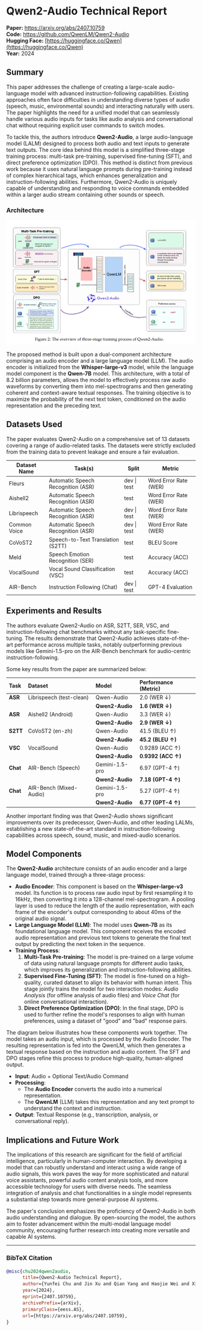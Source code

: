 # Qwen2-Audio Technical Report

**Paper:** https://arxiv.org/abs/2407.10759  
**Code:** https://github.com/QwenLM/Qwen2-Audio  
**Hugging Face:** [https://huggingface.co/Qwen](https://huggingface.co/Qwen)  
**Year:** 2024

## Summary

This paper addresses the challenge of creating a large-scale audio-language model with advanced instruction-following capabilities. Existing approaches often face difficulties in understanding diverse types of audio (speech, music, environmental sounds) and interacting naturally with users. The paper highlights the need for a unified model that can seamlessly handle various audio inputs for tasks like audio analysis and conversational chat without requiring explicit user commands to switch modes.

To tackle this, the authors introduce **Qwen2-Audio**, a large audio-language model (LALM) designed to process both audio and text inputs to generate text outputs. The core idea behind this model is a simplified three-stage training process: multi-task pre-training, supervised fine-tuning (SFT), and direct preference optimization (DPO). This method is distinct from previous work because it uses natural language prompts during pre-training instead of complex hierarchical tags, which enhances generalization and instruction-following abilities. Furthermore, Qwen2-Audio is uniquely capable of understanding and responding to voice commands embedded within a larger audio stream containing other sounds or speech.

### Architecture
![Qwen2-Audio](./Qwen-Audio.png)

The proposed method is built upon a dual-component architecture comprising an audio encoder and a large language model (LLM). The audio encoder is initialized from the **Whisper-large-v3** model, while the language model component is the **Qwen-7B** model. This architecture, with a total of 8.2 billion parameters, allows the model to effectively process raw audio waveforms by converting them into mel-spectrograms and then generating coherent and context-aware textual responses. The training objective is to maximize the probability of the next text token, conditioned on the audio representation and the preceding text.

## Datasets Used

The paper evaluates Qwen2-Audio on a comprehensive set of 13 datasets covering a range of audio-related tasks. The datasets were strictly excluded from the training data to prevent leakage and ensure a fair evaluation.

| Dataset Name | Task(s) | Split | Metric |
| --- | --- | --- | --- |
| Fleurs | Automatic Speech Recognition (ASR) | dev \| test | Word Error Rate (WER) |
| Aishell2 | Automatic Speech Recognition (ASR) | test | Word Error Rate (WER) |
| Librispeech | Automatic Speech Recognition (ASR) | dev \| test | Word Error Rate (WER) |
| Common Voice | Automatic Speech Recognition (ASR) | dev \| test | Word Error Rate (WER) |
| CoVoST2 | Speech-to-Text Translation (S2TT) | test | BLEU Score |
| Meld | Speech Emotion Recognition (SER) | test | Accuracy (ACC) |
| VocalSound | Vocal Sound Classification (VSC) | test | Accuracy (ACC) |
| AIR-Bench | Instruction Following (Chat) | dev \| test | GPT-4 Evaluation |

## Experiments and Results

The authors evaluate Qwen2-Audio on ASR, S2TT, SER, VSC, and instruction-following chat benchmarks without any task-specific fine-tuning. The results demonstrate that Qwen2-Audio achieves state-of-the-art performance across multiple tasks, notably outperforming previous models like Gemini-1.5-pro on the AIR-Bench benchmark for audio-centric instruction-following.

Some key results from the paper are summarized below:

| Task | Dataset | Model | Performance (Metric) |
| :--- | :--- | :--- | :--- |
| **ASR** | Librispeech (test-clean) | Qwen-Audio | 2.0 (WER ↓) |
| | | **Qwen2-Audio** | **1.6 (WER ↓)** |
| **ASR** | Aishell2 (Android) | Qwen-Audio | 3.3 (WER ↓) |
| | | **Qwen2-Audio** | **2.9 (WER ↓)** |
| **S2TT** | CoVoST2 (en-zh) | Qwen-Audio | 41.5 (BLEU ↑) |
| | | **Qwen2-Audio** | **45.2 (BLEU ↑)** |
| **VSC** | VocalSound | Qwen-Audio | 0.9289 (ACC ↑) |
| | | **Qwen2-Audio** | **0.9392 (ACC ↑)** |
| **Chat** | AIR-Bench (Speech) | Gemini-1.5-pro | 6.97 (GPT-4 ↑) |
| | | **Qwen2-Audio** | **7.18 (GPT-4 ↑)** |
| **Chat** | AIR-Bench (Mixed-Audio) | Gemini-1.5-pro | 5.27 (GPT-4 ↑) |
| | | **Qwen2-Audio** | **6.77 (GPT-4 ↑)** |

Another important finding was that Qwen2-Audio shows significant improvements over its predecessor, Qwen-Audio, and other leading LALMs, establishing a new state-of-the-art standard in instruction-following capabilities across speech, sound, music, and mixed-audio scenarios.

## Model Components

The **Qwen2-Audio** architecture consists of an audio encoder and a large language model, trained through a three-stage process:

*   **Audio Encoder**: This component is based on the **Whisper-large-v3** model. Its function is to process raw audio input by first resampling it to 16kHz, then converting it into a 128-channel mel-spectrogram. A pooling layer is used to reduce the length of the audio representation, with each frame of the encoder's output corresponding to about 40ms of the original audio signal.
*   **Large Language Model (LLM)**: The model uses **Qwen-7B** as its foundational language model. This component receives the encoded audio representation and previous text tokens to generate the final text output by predicting the next token in the sequence.
*   **Training Process**:
    1.  **Multi-Task Pre-training**: The model is pre-trained on a large volume of data using natural language prompts for different audio tasks, which improves its generalization and instruction-following abilities.
    2.  **Supervised Fine-Tuning (SFT)**: The model is fine-tuned on a high-quality, curated dataset to align its behavior with human intent. This stage jointly trains the model for two interaction modes: *Audio Analysis* (for offline analysis of audio files) and *Voice Chat* (for online conversational interaction).
    3.  **Direct Preference Optimization (DPO)**: In the final stage, DPO is used to further refine the model's responses to align with human preferences, using a dataset of "good" and "bad" response pairs.

The diagram below illustrates how these components work together. The model takes an audio input, which is processed by the Audio Encoder. The resulting representation is fed into the QwenLM, which then generates a textual response based on the instruction and audio content. The SFT and DPO stages refine this process to produce high-quality, human-aligned output.

*   **Input**: Audio + Optional Text/Audio Command
*   **Processing**:
    *   The **Audio Encoder** converts the audio into a numerical representation.
    *   The **QwenLM** (LLM) takes this representation and any text prompt to understand the context and instruction.
*   **Output**: Textual Response (e.g., transcription, analysis, or conversational reply).

## Implications and Future Work

The implications of this research are significant for the field of artificial intelligence, particularly in human-computer interaction. By developing a model that can robustly understand and interact using a wide range of audio signals, this work paves the way for more sophisticated and natural voice assistants, powerful audio content analysis tools, and more accessible technology for users with diverse needs. The seamless integration of analysis and chat functionalities in a single model represents a substantial step towards more general-purpose AI systems.

The paper's conclusion emphasizes the proficiency of Qwen2-Audio in both audio understanding and dialogue. By open-sourcing the model, the authors aim to foster advancement within the multi-modal language model community, encouraging further research into creating more versatile and capable AI systems.

---
### BibTeX Citation
```bibtex
@misc{chu2024qwen2audio,
      title={Qwen2-Audio Technical Report}, 
      author={Yunfei Chu and Jin Xu and Qian Yang and Haojie Wei and Xipin Wei and Zhifang Guo and Yichong Leng and Yuanjun Lv and Jinzheng He and Junyang Lin and Chang Zhou and Jingren Zhou and Qwen Team, Alibaba Group},
      year={2024},
      eprint={2407.10759},
      archivePrefix={arXiv},
      primaryClass={eess.AS},
      url={https://arxiv.org/abs/2407.10759}, 
}
```